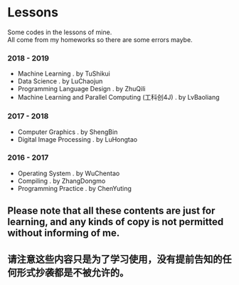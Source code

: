 # Lessons
Some codes in the lessons of mine.  
All come from my homeworks so there are some errors maybe. 


### 2018 - 2019
- Machine Learning . by TuShikui 
- Data Science . by LuChaojun
- Programming Language Design . by ZhuQili
- Machine Learning and Parallel Computing (工科创4J) . by LvBaoliang


### 2017 - 2018
- Computer Graphics . by ShengBin
- Digital Image Processing . by LuHongtao  


### 2016 - 2017
- Operating System . by WuChentao
- Compiling . by ZhangDongmo
- Programming Practice . by ChenYuting

## Please note that all these contents are just for learning, and any kinds of copy is not permitted without informing of me.
## 请注意这些内容只是为了学习使用，没有提前告知的任何形式抄袭都是不被允许的。 